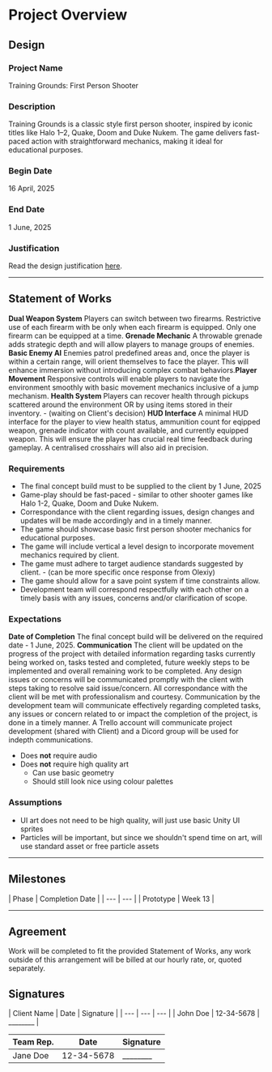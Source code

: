 # Project Overview
[//]: # (This section is an example structure for the proposal to your client.)

## Design
[//]: # (How will you meet the client's brief, their expectations, and their requirements.)

### Project Name
Training Grounds: First Person Shooter

### Description
[//]: # (This is the elevator pitch, sell the idea)
Training Grounds is a classic style first person shooter, inspired by iconic titles like Halo 1–2, Quake, Doom and Duke Nukem. The game delivers fast-paced action with straightforward mechanics, making it ideal for educational purposes.

### Begin Date
16 April, 2025

### End Date
1 June, 2025

### Justification
Read the design justification [here](project_justification.md).

---

## Statement of Works
[//]: # (This section is about managing expectations; list out all of the qualities that will be in the final product)
**Dual Weapon System**
Players can switch between two firearms. Restrictive use of each firearm with be only when each firearm is equipped. Only one firearm can be equipped at a time.
**Grenade Mechanic**
A throwable grenade adds strategic depth and will allow players to manage groups of enemies.​
**Basic Enemy AI**
Enemies patrol predefined areas and, once the player is within a certain range, will orient themselves to face the player. This will enhance immersion without introducing complex combat behaviors.​
**Player Movement**
Responsive controls will enable players to navigate the environment smoothly with basic movement mechanics inclusive of a jump mechanism.​
**Health System**
Players can recover health through pickups scattered around the environment OR by using items stored in their inventory.​ - (waiting on Client's decision)
**HUD Interface**
A minimal HUD interface for the player to view health status, ammunition count for eqipped weapon, grenade indicator with count available, and currently equipped weapon. This will ensure the player has crucial real time feedback during gameplay. A centralised crosshairs will also aid in precision.

### Requirements
[//]: # (What are the requirements of the finished project?)
* The final concept build must to be supplied to the client by 1 June, 2025
* Game-play should be fast-paced - similar to other shooter games like Halo 1-2, Quake, Doom and Duke Nukem.
* Correspondance with the client regarding issues, design changes and updates will be made accordingly and in a timely manner.
* The game should showcase basic first person shooter mechanics for educational purposes.
* The game will include vertical a level design to incorporate movement mechanics required by client.
* The game must adhere to target audience standards suggested by client. - (can be more specific once response from Olexiy)
* The game should allow for a save point system if time constraints allow.
* Development team will correspond respectfully with each other on a timely basis with any issues, concerns and/or clarification of scope.

### Expectations
[//]: # (What are the client's expectations?)
**Date of Completion**
The final concept build will be delivered on the required date - 1 June, 2025.
**Communication**
The client will be updated on the progress of the project with detailed information regarding tasks currently being worked on, tasks tested and completed, future weekly steps to be implemented and overall remaining work to be completed. Any design issues or concerns will be communicated promptly with the client with steps taking to resolve said issue/concern. All correspondance with the client will be met with professionalism and courtesy.
Communication by the development team will communicate effectively regarding completed tasks, any issues or concern related to or impact the completion of the project, is done in a timely manner. A Trello account will communicate project development (shared with Client) and a Dicord group will be used for indepth communications.

* Does **not** require audio
* Does **not** require high quality art
    * Can use basic geometry
    * Should still look nice using colour palettes

### Assumptions
[//]: # (What are you assuming based on client responses)
* UI art does not need to be high quality, will just use basic Unity UI sprites
* Particles will be important, but since we shouldn't spend time on art, will use standard asset or free particle assets

---

[//]: # (### Schedule of Rates)
[//]: # (This is where you would list your hourly rates and time estimations)

## Milestones
[//]: # (Breakdown of phases of development, with estimated delivery times)
[//]: # (In practice, if you were working on fixed price phases, you would also list expected payment after each phase.)
| Phase | Completion Date |
| --- | --- |
| Prototype | Week 13 |

---

## Agreement
[//]: # (List out the arrangement)
Work will be completed to fit the provided Statement of Works, any work outside of this arrangement will be billed at our hourly rate, or, quoted separately.

## Signatures
[//]: # (If dealing in person, agreements should be signed so that additional work can be billed)
| Client Name | Date | Signature |
| --- | --- | --- |
| John Doe | 12-34-5678 | ________ |

| Team Rep. | Date | Signature |
| --- | --- | --- |
| Jane Doe | 12-34-5678 | ________ |

